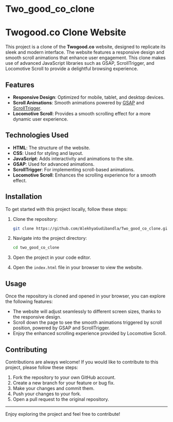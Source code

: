 # Two_good_co_clone

# Twogood.co Clone Website

This project is a clone of the **Twogood.co** website, designed to replicate its sleek and modern interface. The website features a responsive design and smooth scroll animations that enhance user engagement. This clone makes use of advanced JavaScript libraries such as GSAP, ScrollTrigger, and Locomotive Scroll to provide a delightful browsing experience.

## Features

- **Responsive Design**: Optimized for mobile, tablet, and desktop devices.
- **Scroll Animations**: Smooth animations powered by [GSAP](https://greensock.com/gsap/) and [ScrollTrigger](https://greensock.com/scrolltrigger/).
- **Locomotive Scroll**: Provides a smooth scrolling effect for a more dynamic user experience.

## Technologies Used

- **HTML**: The structure of the website.
- **CSS**: Used for styling and layout.
- **JavaScript**: Adds interactivity and animations to the site.
- **GSAP**: Used for advanced animations.
- **ScrollTrigger**: For implementing scroll-based animations.
- **Locomotive Scroll**: Enhances the scrolling experience for a smooth effect.

## Installation

To get started with this project locally, follow these steps:

1. Clone the repository:

    ```bash
    git clone https://github.com/AlekhyaGudibandla/Two_good_co_clone.git
    ```

2. Navigate into the project directory:

    ```bash
    cd two_good_co_clone
    ```

3. Open the project in your code editor.

4. Open the `index.html` file in your browser to view the website.

## Usage

Once the repository is cloned and opened in your browser, you can explore the following features:

- The website will adjust seamlessly to different screen sizes, thanks to the responsive design.
- Scroll down the page to see the smooth animations triggered by scroll position, powered by GSAP and ScrollTrigger.
- Enjoy the enhanced scrolling experience provided by Locomotive Scroll.

## Contributing

Contributions are always welcome! If you would like to contribute to this project, please follow these steps:

1. Fork the repository to your own GitHub account.
2. Create a new branch for your feature or bug fix.
3. Make your changes and commit them.
4. Push your changes to your fork.
5. Open a pull request to the original repository.

---

Enjoy exploring the project and feel free to contribute!
